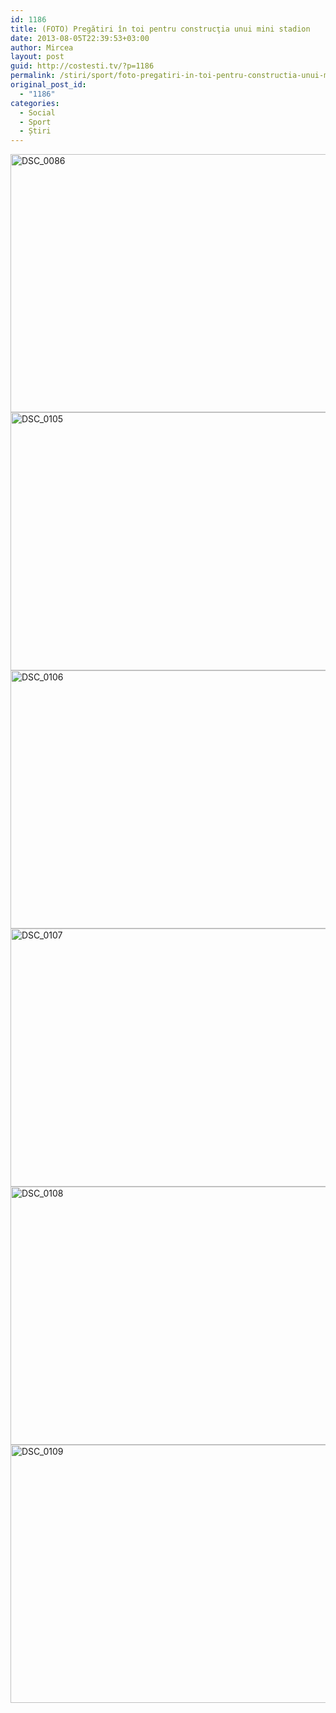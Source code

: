```yaml
---
id: 1186
title: (FOTO) Pregătiri în toi pentru construcţia unui mini stadion
date: 2013-08-05T22:39:53+03:00
author: Mircea
layout: post
guid: http://costesti.tv/?p=1186
permalink: /stiri/sport/foto-pregatiri-in-toi-pentru-constructia-unui-mini-stadion/
original_post_id:
  - "1186"
categories:
  - Social
  - Sport
  - Știri
---
```

[<img alt="DSC_0086" class="alignleft size-large wp-image-1187" src="http://costestean.files.wordpress.com/2013/08/dsc_0086.jpg?w=1024&#038;h=682" style="height:413px;width:620px;" />](http://costestean.files.wordpress.com/2013/08/dsc_0086.jpg) [<img alt="DSC_0105" class="alignleft size-large wp-image-1188" src="http://costestean.files.wordpress.com/2013/08/dsc_0105.jpg?w=1024&#038;h=682" style="height:413px;width:620px;" />](http://costestean.files.wordpress.com/2013/08/dsc_0105.jpg) [<img alt="DSC_0106" class="alignleft size-large wp-image-1189" src="http://costestean.files.wordpress.com/2013/08/dsc_0106.jpg?w=1024&#038;h=682" style="height:413px;width:620px;" />](http://costestean.files.wordpress.com/2013/08/dsc_0106.jpg) [<img alt="DSC_0107" class="alignleft size-large wp-image-1190" src="http://costestean.files.wordpress.com/2013/08/dsc_0107.jpg?w=1024&#038;h=682" style="height:413px;width:620px;" />](http://costestean.files.wordpress.com/2013/08/dsc_0107.jpg) [<img alt="DSC_0108" class="alignleft size-large wp-image-1191" src="http://costestean.files.wordpress.com/2013/08/dsc_0108.jpg?w=1024&#038;h=682" style="height:413px;width:620px;" />](http://costestean.files.wordpress.com/2013/08/dsc_0108.jpg) [<img alt="DSC_0109" class="alignleft size-large wp-image-1192" src="http://costestean.files.wordpress.com/2013/08/dsc_0109.jpg?w=1024&#038;h=682" style="height:413px;width:620px;" />](http://costestean.files.wordpress.com/2013/08/dsc_0109.jpg)
